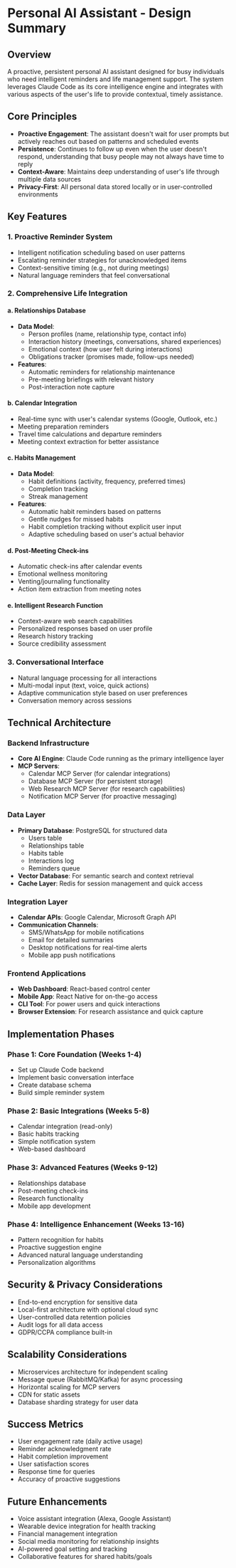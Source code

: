 # Personal AI Assistant - Design Summary

## Overview
A proactive, persistent personal AI assistant designed for busy individuals who need intelligent reminders and life management support. The system leverages Claude Code as its core intelligence engine and integrates with various aspects of the user's life to provide contextual, timely assistance.

## Core Principles
- **Proactive Engagement**: The assistant doesn't wait for user prompts but actively reaches out based on patterns and scheduled events
- **Persistence**: Continues to follow up even when the user doesn't respond, understanding that busy people may not always have time to reply
- **Context-Aware**: Maintains deep understanding of user's life through multiple data sources
- **Privacy-First**: All personal data stored locally or in user-controlled environments

## Key Features

### 1. Proactive Reminder System
- Intelligent notification scheduling based on user patterns
- Escalating reminder strategies for unacknowledged items
- Context-sensitive timing (e.g., not during meetings)
- Natural language reminders that feel conversational

### 2. Comprehensive Life Integration

#### a. Relationships Database
- **Data Model**: 
  - Person profiles (name, relationship type, contact info)
  - Interaction history (meetings, conversations, shared experiences)
  - Emotional context (how user felt during interactions)
  - Obligations tracker (promises made, follow-ups needed)
- **Features**:
  - Automatic reminders for relationship maintenance
  - Pre-meeting briefings with relevant history
  - Post-interaction note capture

#### b. Calendar Integration
- Real-time sync with user's calendar systems (Google, Outlook, etc.)
- Meeting preparation reminders
- Travel time calculations and departure reminders
- Meeting context extraction for better assistance

#### c. Habits Management
- **Data Model**:
  - Habit definitions (activity, frequency, preferred times)
  - Completion tracking
  - Streak management
- **Features**:
  - Automatic habit reminders based on patterns
  - Gentle nudges for missed habits
  - Habit completion tracking without explicit user input
  - Adaptive scheduling based on user's actual behavior

#### d. Post-Meeting Check-ins
- Automatic check-ins after calendar events
- Emotional wellness monitoring
- Venting/journaling functionality
- Action item extraction from meeting notes

#### e. Intelligent Research Function
- Context-aware web search capabilities
- Personalized responses based on user profile
- Research history tracking
- Source credibility assessment

### 3. Conversational Interface
- Natural language processing for all interactions
- Multi-modal input (text, voice, quick actions)
- Adaptive communication style based on user preferences
- Conversation memory across sessions

## Technical Architecture

### Backend Infrastructure
- **Core AI Engine**: Claude Code running as the primary intelligence layer
- **MCP Servers**: 
  - Calendar MCP Server (for calendar integrations)
  - Database MCP Server (for persistent storage)
  - Web Research MCP Server (for research capabilities)
  - Notification MCP Server (for proactive messaging)

### Data Layer
- **Primary Database**: PostgreSQL for structured data
  - Users table
  - Relationships table
  - Habits table
  - Interactions log
  - Reminders queue
- **Vector Database**: For semantic search and context retrieval
- **Cache Layer**: Redis for session management and quick access

### Integration Layer
- **Calendar APIs**: Google Calendar, Microsoft Graph API
- **Communication Channels**:
  - SMS/WhatsApp for mobile notifications
  - Email for detailed summaries
  - Desktop notifications for real-time alerts
  - Mobile app push notifications

### Frontend Applications
- **Web Dashboard**: React-based control center
- **Mobile App**: React Native for on-the-go access
- **CLI Tool**: For power users and quick interactions
- **Browser Extension**: For research assistance and quick capture

## Implementation Phases

### Phase 1: Core Foundation (Weeks 1-4)
- Set up Claude Code backend
- Implement basic conversation interface
- Create database schema
- Build simple reminder system

### Phase 2: Basic Integrations (Weeks 5-8)
- Calendar integration (read-only)
- Basic habits tracking
- Simple notification system
- Web-based dashboard

### Phase 3: Advanced Features (Weeks 9-12)
- Relationships database
- Post-meeting check-ins
- Research functionality
- Mobile app development

### Phase 4: Intelligence Enhancement (Weeks 13-16)
- Pattern recognition for habits
- Proactive suggestion engine
- Advanced natural language understanding
- Personalization algorithms

## Security & Privacy Considerations
- End-to-end encryption for sensitive data
- Local-first architecture with optional cloud sync
- User-controlled data retention policies
- Audit logs for all data access
- GDPR/CCPA compliance built-in

## Scalability Considerations
- Microservices architecture for independent scaling
- Message queue (RabbitMQ/Kafka) for async processing
- Horizontal scaling for MCP servers
- CDN for static assets
- Database sharding strategy for user data

## Success Metrics
- User engagement rate (daily active usage)
- Reminder acknowledgment rate
- Habit completion improvement
- User satisfaction scores
- Response time for queries
- Accuracy of proactive suggestions

## Future Enhancements
- Voice assistant integration (Alexa, Google Assistant)
- Wearable device integration for health tracking
- Financial management integration
- Social media monitoring for relationship insights
- AI-powered goal setting and tracking
- Collaborative features for shared habits/goals